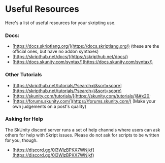 # Useful Resources

Here's a list of useful resources for your skripting use.

### Docs:

* [https://docs.skriptlang.org/](https://docs.skriptlang.org/) (these are the official ones, but have no addon syntaxes)
* [https://skripthub.net/docs/](https://skripthub.net/docs/)
* [https://docs.skunity.com/syntax/](https://docs.skunity.com/syntax/)

### Other Tutorials

* [https://skripthub.net/tutorials/?search=\&sort=score](https://skripthub.net/tutorials/?search=\&sort=score)
* [https://skunity.com/tutorials/](https://skunity.com/tutorials/)&#x20;
* [https://forums.skunity.com/](https://forums.skunity.com/) (Make your own judgements on a post's quality)

### Asking for Help

The SkUnity discord server runs a set of help channels where users can ask others for help with Skript issues. Please do not ask for scripts to be written for you, though.

* [https://discord.gg/0l3WlzBPKX7WNjkf](https://discord.gg/0l3WlzBPKX7WNjkf)
